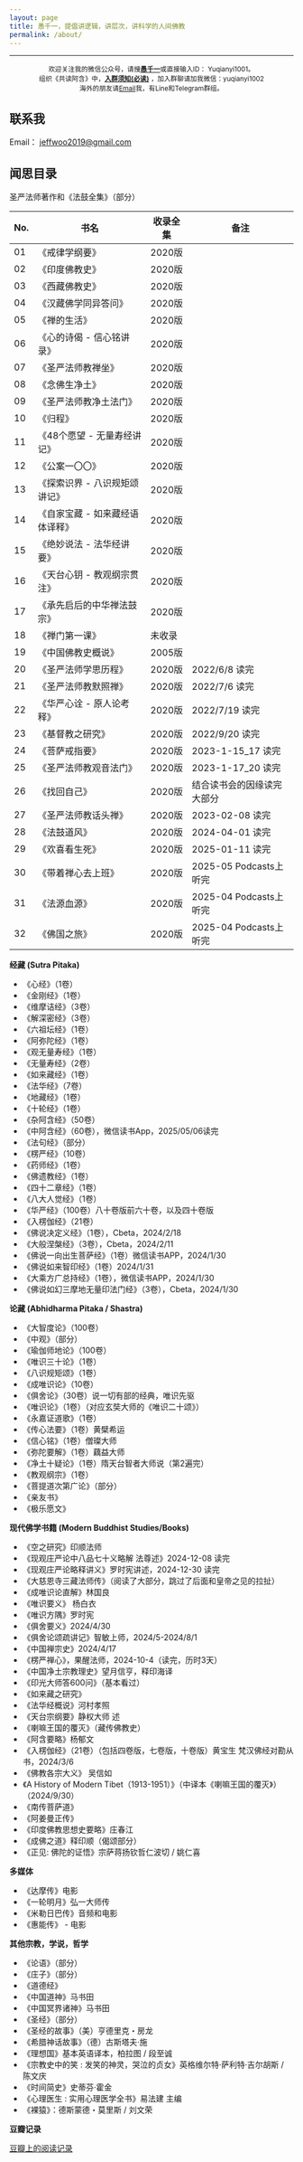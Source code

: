```yaml
---
layout: page
title: 愚千一，提倡讲逻辑，讲层次，讲科学的人间佛教
permalink: /about/
---
```


---

<div style="display: block; text-align: center;">
  <div style="font-size:smaller">欢迎关注我的微信公众号，请搜<b><u>愚千一</u></b>或直接输入ID： Yuqianyi1001。<br>
    组织《共读阿含》中，<a href="/join-group-requirements/" target="_blank"><b>入群须知(必读)</b></a> ，加入群聊请加我微信：yuqianyi1002<br>
    海外的朋友请<a href="mailto:jeffwoo2019@gmail.com" target="_blank">Email</a>我，有Line和Telegram群组。</div>
</div>

## 联系我

Email： [jeffwoo2019@gmail.com](mailto:jeffwoo2019@gmail.com)

## 闻思目录

圣严法师著作和《法鼓全集》（部分）

| No. | 书名 | 收录全集 | 备注 |
| --- | --- | --- | --- | 
| 01 | 《戒律学纲要》| 2020版
| 02 | 《印度佛教史》| 2020版
| 03 | 《西藏佛教史》| 2020版
| 04 | 《汉藏佛学同异答问》| 2020版
| 05 | 《禅的生活》| 2020版
| 06 | 《心的诗偈 - 信心铭讲录》| 2020版
| 07 | 《圣严法师教禅坐》| 2020版
| 08 | 《念佛生净土》| 2020版
| 09 | 《圣严法师教净土法门》| 2020版
| 10 | 《归程》| 2020版
| 11 | 《48个愿望 - 无量寿经讲记》| 2020版
| 12 | 《公案一〇〇》| 2020版
| 13 | 《探索识界 - 八识规矩颂讲记》| 2020版
| 14 | 《自家宝藏 - 如来藏经语体译释》| 2020版
| 15 | 《绝妙说法 - 法华经讲要》| 2020版
| 16 | 《天台心钥 - 教观纲宗贯注》| 2020版
| 17 | 《承先启后的中华禅法鼓宗》| 2020版
| 18 | 《禅门第一课》| 未收录 |
| 19 | 《中国佛教史概说》| 2005版 | 
| 20 | 《圣严法师学思历程》| 2020版 | 2022/6/8 读完
| 21 | 《圣严法师教默照禅》| 2020版 | 2022/7/6 读完
| 22 | 《华严心诠 - 原人论考释》| 2020版 | 2022/7/19 读完
| 23 | 《基督教之研究》| 2020版 | 2022/9/20 读完
| 24 | 《菩萨戒指要》| 2020版 | 2023-1-15_17 读完
| 25 | 《圣严法师教观音法门》| 2020版 | 2023-1-17_20 读完
| 26 | 《找回自己》| 2020版 | 结合读书会的因缘读完大部分
| 27 | 《圣严法师教话头禅》| 2020版 | 2023-02-08 读完
| 28 | 《法鼓道风》| 2020版 | 2024-04-01 读完
| 29 | 《欢喜看生死》| 2020版 | 2025-01-11 读完
| 30 | 《带着禅心去上班》| 2020版 | 2025-05 Podcasts上听完
| 31 | 《法源血源》| 2020版 | 2025-04 Podcasts上听完
| 32 | 《佛国之旅》| 2020版 | 2025-04 Podcasts上听完


**经藏 (Sutra Pitaka)**

*   《心经》（1卷）
*   《金刚经》（1卷）
*   《维摩诘经》（3卷）
*   《解深密经》（3卷）
*   《六祖坛经》（1卷）
*   《阿弥陀经》（1卷）
*   《观无量寿经》（1卷）
*   《无量寿经》（2卷）
*   《如来藏经》（1卷）
*   《法华经》（7卷）
*   《地藏经》（1卷）
*   《十轮经》（1卷）
*   《杂阿含经》（50卷）
*   《中阿含经》（60卷），微信读书App，2025/05/06读完
*   《法句经》（部分）
*   《楞严经》（10卷）
*   《药师经》（1卷）
*   《佛遗教经》（1卷）
*   《四十二章经》（1卷）
*   《八大人觉经》（1卷）
*   《华严经》（100卷）八十卷版前六十卷，以及四十卷版
*   《入楞伽经》（21卷）
*   《佛说决定义经》（1卷），Cbeta，2024/2/18
*   《大般涅槃经》（3卷），Cbeta，2024/2/11
*   《佛说一向出生菩萨经》（1卷）微信读书APP，2024/1/30
*   《佛说如来智印经》（1卷）2024/1/31
*   《大乘方广总持经》（1卷），微信读书APP，2024/1/30
*   《佛说如幻三摩地无量印法门经》（3卷），Cbeta，2024/1/30

**论藏 (Abhidharma Pitaka / Shastra)**

*   《大智度论》（100卷）
*   《中观》（部分）
*   《瑜伽师地论》（100卷）
*   《唯识三十论》（1卷）
*   《八识规矩颂》（1卷）
*   《成唯识论》（10卷）
*   《俱舍论》（30卷）说一切有部的经典，唯识先驱
*   《唯识论》（1卷）（对应玄奘大师的《唯识二十颂》）
*   《永嘉证道歌》（1卷）
*   《传心法要》（1卷）黄檗希运
*   《信心铭》（1卷）僧璨大师
*   《弥陀要解》（1卷）藕益大师
*   《净土十疑论》（1卷）隋天台智者大师说（第2遍完）
*   《教观纲宗》（1卷）
*   《菩提道次第广论》（部分）
*   《亲友书》
*   《极乐愿文》

**现代佛学书籍 (Modern Buddhist Studies/Books)**

*   《空之研究》印顺法师
*   《现观庄严论中八品七十义略解 法尊述》2024-12-08 读完
*   《现观庄严论略释讲义》罗时宪讲述，2024-12-30 读完
*   《大慈恩寺三藏法师传》（阅读了大部分，跳过了后面和皇帝之见的拉扯）
*   《成唯识论直解》林国良
*   《唯识要义》 杨白衣
*   《唯识方隅》罗时宪
*   《俱舍要义》2024/4/30
*   《俱舍论颂疏讲记》智敏上师，2024/5-2024/8/1
*   《中国禅宗史》2024/4/17
*   《楞严禅心》，果醒法师，2024-10-4（读完，历时3天）
*   《中国净土宗教理史》望月信亨，释印海译
*   《印光大师答600问》（基本看过）
*   《如来藏之研究》
*   《法华经概说》河村孝照
*   《天台宗纲要》静权大师 述
*   《喇嘛王国的覆灭》（藏传佛教史）
*   《阿含要略》杨郁文
*   《入楞伽经》（21卷）（包括四卷版，七卷版，十卷版）黄宝生 梵汉佛经对勘从书，2024/3/6
*   《佛教各宗大义》 吴信如
*   《A History of Modern Tibet（1913-1951）》（中译本《喇嘛王国的覆灭》）（2024/9/30）
*   《南传菩萨道》
*   《阿姜曼正传》
*   《印度佛教思想史要略》庄春江
*   《成佛之道》释印顺（偈颂部分）
*   《正见: 佛陀的证悟》宗萨蒋扬钦哲仁波切 / 姚仁喜

**多媒体**
* 《达摩传》电影
* 《一轮明月》弘一大师传
* 《米勒日巴传》音频和电影
* 《惠能传》 - 电影

**其他宗教，学说，哲学**
* 《论语》（部分）
* 《庄子》（部分）
* 《道德经》
* 《中国道神》马书田
* 《中国冥界诸神》马书田
* 《圣经》（部分）
* 《圣经的故事》（美）亨德里克・房龙
* 《希腊神话故事》（德）古斯塔夫·施
* 《理想国》基本英语译本，柏拉图 / 段至诚
* 《宗教史中的笑 : 发笑的神灵，哭泣的贞女》英格维尔特·萨利特·吉尔胡斯 / 陈文庆
* 《时间简史》史蒂芬·霍金 
* 《心理医生 : 实用心理医学全书》易法建 主编
* 《裸猿》：德斯蒙德・莫里斯 / 刘文荣

**豆瓣记录**

[豆瓣上的阅读记录](https://book.douban.com/people/tata20011125/)

